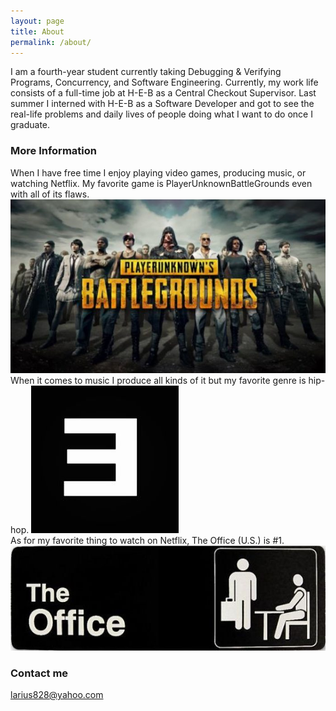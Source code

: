 ```yaml
---
layout: page
title: About
permalink: /about/
---
```


I am a fourth-year student currently taking Debugging & Verifying Programs, Concurrency, and Software Engineering. Currently, my work life consists of a full-time job at H-E-B as a Central Checkout Supervisor. Last summer I interned with H-E-B as a Software Developer and got to see the real-life problems and daily lives of people doing what I want to do once I graduate. 

### More Information

When I have free time I enjoy playing video games, producing music, or watching Netflix. My favorite game is PlayerUnknownBattleGrounds even with all of its flaws. 
![PUBG](/assets/pubg.jpg) 
<br>
When it comes to music I produce all kinds of it but my favorite genre is hip-hop. 
![Eminem](/assets/eminem.jpg) 
<br>
As for my favorite thing to watch on Netflix, The Office (U.S.) is #1. 
![The Office](/assets/office.jpg)
<br>
### Contact me

[larius828@yahoo.com](mailto:larius828@yahoo.com)